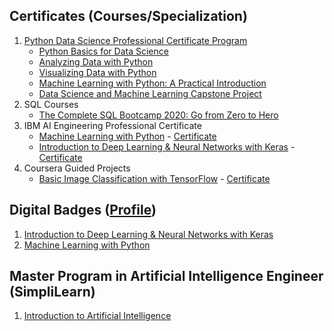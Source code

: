 ## Certificates (Courses/Specialization)
1. [Python Data Science Professional Certificate Program](https://credentials.edx.org/records/programs/shared/d346c1c9d13e4a89861de80516ed5dd5/)
    * [Python Basics for Data Science](https://courses.edx.org/certificates/23d9f614f0da41d499418e5b77c7f0a0)
    * [Analyzing Data with Python](https://courses.edx.org/certificates/4fcc40764b134dcba4e49f7d0d44c3b6)
    * [Visualizing Data with Python](https://courses.edx.org/certificates/2c9c5602a312466ebd7d24b9dec34c54)
    * [Machine Learning with Python: A Practical Introduction](https://courses.edx.org/certificates/b47735a5b9df42e19e34a0d121820eef)
    * [Data Science and Machine Learning Capstone Project](https://courses.edx.org/certificates/a1151dc2574a407cbf49f794e6d5b344)
2. SQL Courses
   * [The Complete SQL Bootcamp 2020: Go from Zero to Hero](https://www.udemy.com/certificate/UC-4728b844-3254-4fd4-a268-cff1e25b0f17/)
3. IBM AI Engineering Professional Certificate
   * [Machine Learning with Python](https://www.coursera.org/account/accomplishments/records/7VDM44AWHGGN) - [Certificate](https://www.coursera.org/account/accomplishments/certificate/7VDM44AWHGGN)
   * [Introduction to Deep Learning & Neural Networks with Keras](https://www.coursera.org/account/accomplishments/records/9TPL65PZRDRZ) - [Certificate](https://www.coursera.org/account/accomplishments/certificate/9TPL65PZRDRZ)
4. Coursera Guided Projects
   * [Basic Image Classification with TensorFlow](https://www.coursera.org/account/accomplishments/verify/KM9B7Q3XTLKV) - [Certificate](https://www.coursera.org/account/accomplishments/certificate/KM9B7Q3XTLKV)    
   

## Digital Badges ([Profile](https://www.youracclaim.com/users/shraman-gupta/badges))
1. [Introduction to Deep Learning & Neural Networks with Keras](https://www.youracclaim.com/badges/4755fb6d-726e-4bc7-ae9c-1f957b43f25b/public_url)
2. [Machine Learning with Python](https://www.youracclaim.com/earner/earned/badge/661fb4df-8e77-4a70-8742-bd52855c9648)

## Master Program in Artificial Intelligence Engineer (SimpliLearn)
1. [Introduction to Artificial Intelligence](https://certificates.simplicdn.net/share/2135174.pdf)
